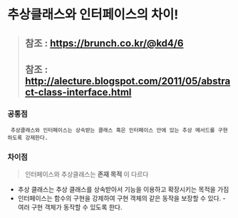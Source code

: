 # 추상클래스와 인터페이스의 차이!
>## 참조 : <https://brunch.co.kr/@kd4/6>
>## 참조 : <http://alecture.blogspot.com/2011/05/abstract-class-interface.html>

### 공통점
```
 추상클래스와 인터페이스는 상속받는 클래스 혹은 인터페이스 안에 있는 추상 메서드를 구현하도록 강제한다.
```
### 차이점
> 인터페이스와 추상클래스는 **존재 목적** 이 다르다
+ 추상 클래스는 추상 클래스를 상속받아서 기능을 이용하고 확장시키는 목적을 가짐 
+ 인터페이스는 함수의 구현을 강제하여 구현 객체의 같은 동작을 보장할 수 있다. - 여러 구현 객체가 동작할 수 있도록 한다.

